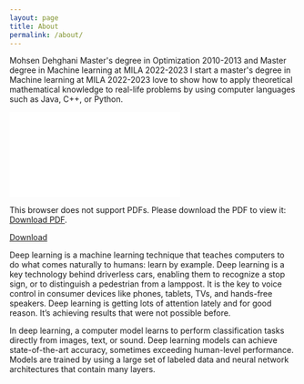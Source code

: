 ```yaml
---
layout: page
title: About
permalink: /about/
---
```

Mohsen Dehghani Master's degree in Optimization 2010-2013 and Master degree in Machine learning at MILA 2022-2023 I start a master's degree in Machine learning at MILA 2022-2023 love to show how to apply theoretical mathematical knowledge to real-life problems by using computer languages such as Java, C++, or Python.


<object data="/assets/Resume_Mohsen_Dehghani.pdf" type="application/pdf" width="700px" height="700px">
    <embed src="/assets/Resume_Mohsen_Dehghani.pdf">
        <p>This browser does not support PDFs. Please download the PDF to view it: <a href="http://yoursite.com/the.pdf">Download PDF</a>.</p>
    </embed>
</object>

<a href="/assets/Resume_Mohsen_Dehghani.pdf" title="Resume" download>Download</a>

Deep learning is a machine learning technique that teaches computers to do what comes naturally to humans: learn by example. Deep learning is a key technology behind driverless cars, enabling them to recognize a stop sign, or to distinguish a pedestrian from a lamppost. It is the key to voice control in consumer devices like phones, tablets, TVs, and hands-free speakers. Deep learning is getting lots of attention lately and for good reason. It’s achieving results that were not possible before.

In deep learning, a computer model learns to perform classification tasks directly from images, text, or sound. Deep learning models can achieve state-of-the-art accuracy, sometimes exceeding human-level performance. Models are trained by using a large set of labeled data and neural network architectures that contain many layers.